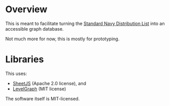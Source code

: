# Overview

This is meant to facilitate turning the [Standard Navy Distribution
List](https://www.secnav.navy.mil/doni/SECNAV%20Manuals/Secretary%20of%20the%20Navy%20and%20Chief%20of%20Naval%20Operations%20Shore%20and%20Fleet%20Address%20Listings.xlsx)
into an accessible graph database.

Not much more for now, this is mostly for prototyping.

# Libraries

This uses:

* [SheetJS](https://github.com/SheetJS/sheetjs) (Apache 2.0 license), and
* [LevelGraph](https://github.com/levelgraph/levelgraph) (MIT license)

The software itself is MIT-licensed.
